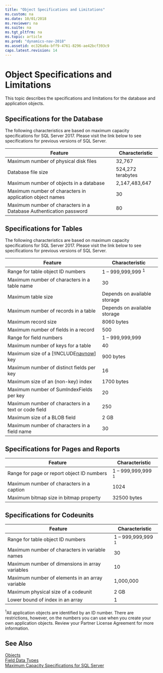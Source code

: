 ```yaml
---
title: "Object Specifications and Limitations"
ms.custom: na
ms.date: 10/01/2018
ms.reviewer: na
ms.suite: na
ms.tgt_pltfrm: na
ms.topic: article
ms.prod: "dynamics-nav-2018"
ms.assetid: ec326a0a-bff9-4761-8296-ae42bcf393c9
caps.latest.revision: 14
---
```

# Object Specifications and Limitations
This topic describes the specifications and limitations for the database and application objects.  
  
## Specifications for the Database  
The following characteristics are based on maximum capacity specifications for SQL Server 2017. Please visit the link below to see specifications for previous versions of SQL Server.

|Feature|Characteristic|  
|-------------|--------------------|  
|Maximum number of physical disk files|32,767|  
|Database file size|524,272 terabytes|  
|Maximum number of objects in a database|2,147,483,647|  
|Maximum number of characters in application object names|30|  
|Maximum number of characters in a Database Authentication password|80|  

## Specifications for Tables  
The following characteristics are based on maximum capacity specifications for SQL Server 2017. Please visit the link below to see specifications for previous versions of SQL Server.

|Feature|Characteristic|  
|-------------|--------------------|  
|Range for table object ID numbers|1 – 999,999,999 <sup>1</sup>|  
|Maximum number of characters in a table name|30|  
|Maximum table size|Depends on available storage|  
|Maximum number of records in a table|Depends on available storage|  
|Maximum record size|8060 bytes|  
|Maximum number of fields in a record|500|  
|Range for field numbers|1 – 999,999,999|  
|Maximum number of keys for a table|40|  
|Maximum size of a [!INCLUDE[navnow](includes/navnow_md.md)] key|900 bytes|  
|Maximum number of distinct fields per key|16|  
|Maximum size of an (non-key) index|1700 bytes|  
|Maximum number of SumIndexFields per key|20|  
|Maximum number of characters in a text or code field|250|  
|Maximum size of a BLOB field|2 GB|  
|Maximum number of characters in a field name|30|  
  
## Specifications for Pages and Reports  
  
|Feature|Characteristic|  
|-------------|--------------------|  
|Range for page or report object ID numbers|1 – 999,999,999 <sup>1</sup>|  
|Maximum number of characters in a caption|1024|  
|Maximum bitmap size in bitmap property|32500 bytes|  
  
## Specifications for Codeunits  
  
|Feature|Characteristic|  
|-------------|--------------------|  
|Range for table object ID numbers|1 – 999,999,999 <sup>1</sup>|  
|Maximum number of characters in variable names|30|  
|Maximum number of dimensions in array variables|10|  
|Maximum number of elements in an array variable|1,000,000|  
|Maximum physical size of a codeunit|2 GB|  
|Lower bound of index in an array|1|  
  
 <sup>1</sup>All application objects are identified by an ID number. There are restrictions, however, on the numbers you can use when you create your own application objects. Review your Partner License Agreement for more information.  
  
## See Also  
 [Objects](Objects.md)   
 [Field Data Types](Field-Data-Types.md)   
 [Maximum Capacity Specifications for SQL Server](http://go.microsoft.com/fwlink/?LinkId=302003)
